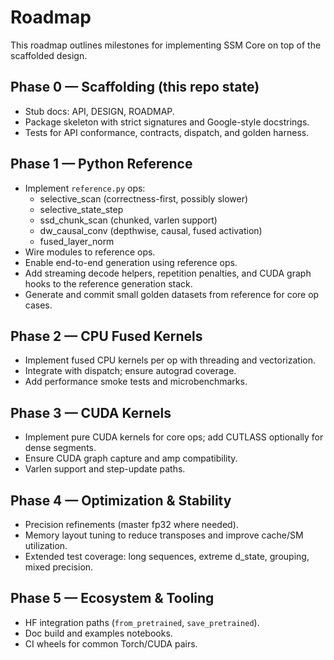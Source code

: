 # Roadmap

This roadmap outlines milestones for implementing SSM Core on top of the scaffolded design.

## Phase 0 — Scaffolding (this repo state)
- Stub docs: API, DESIGN, ROADMAP.
- Package skeleton with strict signatures and Google-style docstrings.
- Tests for API conformance, contracts, dispatch, and golden harness.

## Phase 1 — Python Reference
- Implement `reference.py` ops:
  - selective_scan (correctness-first, possibly slower)
  - selective_state_step
  - ssd_chunk_scan (chunked, varlen support)
  - dw_causal_conv (depthwise, causal, fused activation)
  - fused_layer_norm
- Wire modules to reference ops.
- Enable end-to-end generation using reference ops.
- Add streaming decode helpers, repetition penalties, and CUDA graph hooks to
  the reference generation stack.
- Generate and commit small golden datasets from reference for core op cases.

## Phase 2 — CPU Fused Kernels
- Implement fused CPU kernels per op with threading and vectorization.
- Integrate with dispatch; ensure autograd coverage.
- Add performance smoke tests and microbenchmarks.

## Phase 3 — CUDA Kernels
- Implement pure CUDA kernels for core ops; add CUTLASS optionally for dense segments.
- Ensure CUDA graph capture and amp compatibility.
- Varlen support and step-update paths.

## Phase 4 — Optimization & Stability
- Precision refinements (master fp32 where needed).
- Memory layout tuning to reduce transposes and improve cache/SM utilization.
- Extended test coverage: long sequences, extreme d_state, grouping, mixed precision.

## Phase 5 — Ecosystem & Tooling
- HF integration paths (`from_pretrained`, `save_pretrained`).
- Doc build and examples notebooks.
- CI wheels for common Torch/CUDA pairs.

